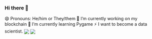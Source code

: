 ### Hi there 👋
😄 Pronouns: He/him or They/them
🔭 I’m currently working on my blockchain
🌱 I’m currently learning Pygame
⚡ I want to become a data scientist.
<img align="center" src="https://github-readme-stats.vercel.app/api/top-langs/?username=g1gabyteDEV" /> <img align="center" src="https://github-readme-stats.vercel.app/api?username=g1gabyteDEV&show_icons=true" />
